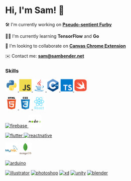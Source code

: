 # Hi, I'm Sam! 🤠

🛠️ I'm currently working on [**Pseudo-sentient Furby**]()

👨‍🎓 I'm currently learning **TensorFlow** and **Go**

🤝 I'm looking to collaborate on [**Canvas Chrome Extension**](https://chrome.google.com/webstore/detail/canvas-darkish-mode/acplecnkhkagegopepjcbngglhkkjcch?hl=en)

✉️ Contact me: **sam@sambender.net**

<h3 align="left">Skills</h3>

<p align="left">
<a href="https://www.python.org" target="_blank" rel="noreferrer"> <img src="https://raw.githubusercontent.com/devicons/devicon/master/icons/python/python-original.svg" alt="python" width="40" height="40"/> </a>
<a href="https://developer.mozilla.org/en-US/docs/Web/JavaScript" target="_blank" rel="noreferrer"> <img src="https://raw.githubusercontent.com/devicons/devicon/master/icons/javascript/javascript-original.svg" alt="javascript" width="40" height="40"/> </a>
<a href="https://www.java.com" target="_blank" rel="noreferrer"> <img src="https://raw.githubusercontent.com/devicons/devicon/master/icons/java/java-original.svg" alt="java" width="40" height="40"/> </a> 
<a href="https://www.w3schools.com/cpp/" target="_blank" rel="noreferrer"> <img src="https://raw.githubusercontent.com/devicons/devicon/master/icons/cplusplus/cplusplus-original.svg" alt="cplusplus" width="40" height="40"/> </a> 
<a href="https://www.typescriptlang.org/" target="_blank" rel="noreferrer"> <img src="https://raw.githubusercontent.com/devicons/devicon/master/icons/typescript/typescript-original.svg" alt="typescript" width="40" height="40"/> </a>
<a href="https://developer.apple.com/swift/" target="_blank" rel="noreferrer"> <img src="https://raw.githubusercontent.com/devicons/devicon/master/icons/swift/swift-original.svg" alt="swift" width="40" height="40"/>  </a>
  

<a href="https://www.w3.org/html/" target="_blank" rel="noreferrer"> <img src="https://raw.githubusercontent.com/devicons/devicon/master/icons/html5/html5-original-wordmark.svg" alt="html5" width="40" height="40"/>  </a>
<a href="https://www.w3schools.com/css/" target="_blank" rel="noreferrer"> <img src="https://raw.githubusercontent.com/devicons/devicon/master/icons/css3/css3-original-wordmark.svg" alt="css3" width="40" height="40"/>  </a>
<a href="https://reactjs.org/" target="_blank" rel="noreferrer"> <img src="https://raw.githubusercontent.com/devicons/devicon/master/icons/react/react-original-wordmark.svg" alt="react" width="40" height="40"/> </a>

  
<a href="https://firebase.google.com/" target="_blank" rel="noreferrer"> <img src="https://www.vectorlogo.zone/logos/firebase/firebase-icon.svg" alt="firebase" width="40" height="40"/> </a>
<a href="https://nodejs.org" target="_blank" rel="noreferrer"> <img src="https://raw.githubusercontent.com/devicons/devicon/master/icons/nodejs/nodejs-original-wordmark.svg" alt="nodejs" width="40" height="40"/> </a> 
  
  
<a href="https://flutter.dev" target="_blank" rel="noreferrer"> <img src="https://www.vectorlogo.zone/logos/flutterio/flutterio-icon.svg" alt="flutter" width="40" height="40"/> </a>
<a href="https://reactnative.dev/" target="_blank" rel="noreferrer">
  <img src="https://reactnative.dev/img/header_logo.svg" alt="reactnative" width="40" height="40"/></a>

  
<a href="https://www.mysql.com/" target="_blank" rel="noreferrer"><img src="https://raw.githubusercontent.com/devicons/devicon/master/icons/mysql/mysql-original-wordmark.svg" alt="mysql" width="40" height="40"/></a>
<a href="https://www.mongodb.com/" target="_blank" rel="noreferrer"><img src="https://raw.githubusercontent.com/devicons/devicon/master/icons/mongodb/mongodb-original-wordmark.svg" alt="mongodb" width="40" height="40"/></a>
  
  
<a href="https://www.arduino.cc/" target="_blank" rel="noreferrer"><img src="https://cdn.worldvectorlogo.com/logos/arduino-1.svg" alt="arduino" width="40" height="40"/></a>

  
<a href="https://www.adobe.com/en/products/illustrator.html" target="_blank" rel="noreferrer">
  <img src="https://www.vectorlogo.zone/logos/adobe_illustrator/adobe_illustrator-icon.svg" alt="illustrator" width="40" height="40"/></a>
<a href="https://www.photoshop.com/en" target="_blank" rel="noreferrer">
  <img src="https://upload.wikimedia.org/wikipedia/commons/thumb/a/af/Adobe_Photoshop_CC_icon.svg/1200px-Adobe_Photoshop_CC_icon.svg.png" alt="photoshop" width="40" height="40"/></a>
<a href="https://www.adobe.com/products/xd.html" target="_blank" rel="noreferrer">
  <img src="https://cdn.worldvectorlogo.com/logos/adobe-xd.svg" alt="xd" width="40" height="40"/></a>
<a href="https://unity.com/" target="_blank" rel="noreferrer">
  <img src="https://www.vectorlogo.zone/logos/unity3d/unity3d-icon.svg" alt="unity" width="40" height="40"/></a>
<a href="https://www.blender.org/" target="_blank" rel="noreferrer">
  <img src="https://upload.wikimedia.org/wikipedia/commons/thumb/0/0c/Blender_logo_no_text.svg/2503px-Blender_logo_no_text.svg.png" alt="blender" width="50" height="40"/>
</a>


</p>
